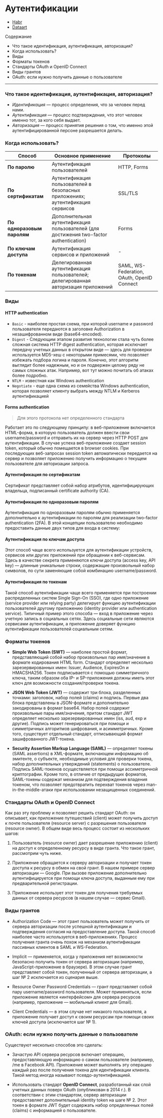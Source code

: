 # Аутентификации

* [Habr](https://habr.com/ru/company/dataart/blog/262817/)
* [Dataart](https://dataart.ua/news/autentifikatsiya-i-avtorizatsiya-v-mikroservisny-h-prilozheniyah/)

Содержание 
* Что такое идентификация, аутентификация, авторизация?
* Когда использовать?
* Виды
* Форматы токенов
* Стандарты OAuth и OpenID Connect
* Виды грантов
* OAuth: если нужно получить данные о пользователе

---

### Что такое идентификация, аутентификация, авторизация?

* *Идентификация* — процесс определения, что за человек перед нами. 
* *Аутентификация* — процесс подтверждения, что этот человек именно тот, за кого себя выдает. 
* *Авторизация* — процесс принятия решения о том, что именно этой аутентифицированной персоне разрешается делать. 

### Когда использовать?
| **Способ**                 | **Основное применение**                                                                    | **Протоколы**                                  |
|------------------------|----------------------------------------------------------------------------------------|--------------------------------------------|
| **По паролю**              | Аутентификация пользователей                                                           | HTTP, Forms                                |
| **По сертификатам**        | Аутентификация пользователей в безопасных приложениях; аутентификация сервисов         | SSL/TLS                                    |
| **По одноразовым паролям** | Дополнительная аутентификация пользователей (для достижения two-factor authentication) | Forms                                      |
| **По ключам доступа**      | Аутентификация сервисов и приложений                                                   | -                                          |
| **По токенам**             | Делегированная аутентификация пользователей; делегированная авторизация приложений     | SAML, WS-Federation, OAuth, OpenID Connect |


### Виды

#### HTTP authentication 
  + `Basic` - наиболее простая схема, при которой username и password пользователя передаются в заголовке Authorization в незашифрованном виде (base64-encoded). 
  + `Digest` - Следующим этапом развития технологии стала чуть более сложная система HTTP digest authentication, которая исключает передачу учетных данных в открытом виде — здесь для проверки используется MD5-хеш с некоторыми примесями, что позволяет избежать подбора логина и пароля. Конечно, этот алгоритм выглядит более надежным, но и он подвержен целому ряду не самых сложных атак. Например, вот тут можно почитать об атаках более подробно.
  + `NTLM` - известная как Windows authentication
  + `Negotiate` - еще одна схема из семейства Windows authentication, которая позволяет клиенту выбрать между NTLM и Kerberos аутентификацией

#### Forms authentication 
> Для этого протокола нет определенного стандарта

Работает это по следующему принципу: в веб-приложение включается HTML-форма, в которую пользователь должен ввести свои username/password и отправить их на сервер через HTTP POST для аутентификации. В случае успеха веб-приложение создает session token, который обычно помещается в browser cookies. При последующих веб-запросах session token автоматически передается на сервер и позволяет приложению получить информацию о текущем пользователе для авторизации запроса.

#### Аутентификация по сертификатам
Сертификат представляет собой набор атрибутов, идентифицирующих владельца, подписанный certificate authority (CA).

#### Аутентификация по одноразовым паролям
Аутентификация по одноразовым паролям обычно применяется дополнительно к аутентификации по паролям для реализации two-factor authentication (2FA). В этой концепции пользователю необходимо предоставить данные двух типов для входа в систему:

#### Аутентификация по ключам доступа 
Этот способ чаще всего используется для аутентификации устройств, сервисов или других приложений при обращении к веб-сервисам. Здесь в качестве секрета применяются ключи доступа (access key, API key) — длинные уникальные строки, содержащие произвольный набор символов, по сути заменяющие собой комбинацию username/password.

#### Аутентификация по токенам
Такой способ аутентификации чаще всего применяется при построении распределенных систем Single Sign-On (SSO), где одно приложение (service provider или relying party) делегирует функцию аутентификации пользователей другому приложению (identity provider или authentication service). Типичный пример этого способа — вход в приложение через учетную запись в социальных сетях. Здесь социальные сети являются сервисами аутентификации, а приложение доверяет функцию аутентификации пользователей социальным сетям.

### Форматы токенов
* **Simple Web Token (SWT)** — наиболее простой формат, представляющий собой набор произвольных пар имя/значение в формате кодирования HTML form. Стандарт определяет несколько зарезервированных имен: Issuer, Audience, ExpiresOn и HMACSHA256. Токен подписывается с помощью симметричного ключа, таким образом оба IP- и SP-приложения должны иметь этот ключ для возможности создания/проверки токена.

* **JSON Web Token (JWT)** — содержит три блока, разделенных точками: заголовок, набор полей (claims) и подпись. Первые два блока представлены в JSON-формате и дополнительно закодированы в формат base64. Набор полей содержит произвольные пары имя/значения, притом стандарт JWT определяет несколько зарезервированных имен (iss, aud, exp и другие). Подпись может генерироваться при помощи и симметричных алгоритмов шифрования, и асимметричных. Кроме того, существует отдельный стандарт, отписывающий формат зашифрованного JWT-токена.

* **Security Assertion Markup Language (SAML)** — определяет токены (SAML assertions) в XML-формате, включающем информацию об эмитенте, о субъекте, необходимые условия для проверки токена, набор дополнительных утверждений (statements) о пользователе. Подпись SAML-токенов осуществляется при помощи ассиметричной криптографии. Кроме того, в отличие от предыдущих форматов, SAML-токены содержат механизм для подтверждения владения токеном, что позволяет предотвратить перехват токенов через man-in-the-middle-атаки при использовании незащищенных соединений.

### Стандарты OAuth и OpenID Connect
Как раз эту проблему и позволяет решить стандарт OAuth: он описывает, как приложение путешествий (client) может получить доступ к почте пользователя (resource server) с разрешения пользователя (resource owner). В общем виде весь процесс состоит из нескольких шагов:

1. Пользователь (resource owner) дает разрешение приложению (client) на доступ к определенному ресурсу в виде гранта. Что такое грант, рассмотрим чуть ниже.

2. Приложение обращается к серверу авторизации и получает токен доступа к ресурсу в обмен на свой грант. В нашем примере сервер авторизации — Google. При вызове приложение дополнительно аутентифицируется при помощи ключа доступа, выданным ему при предварительной регистрации.

3. Приложение использует этот токен для получения требуемых данных от сервера ресурсов (в нашем случае — сервис Gmail).

### Виды грантов

* Authorization Code — этот грант пользователь может получить от сервера авторизации после успешной аутентификации и подтверждения согласия на предоставление доступа. Такой способ наиболее часто используется в веб-приложениях. Процесс получения гранта очень похож на механизм аутентификации пассивных клиентов в SAML и WS-Federation.

* Implicit — применяется, когда у приложения нет возможности безопасно получить токен от сервера авторизации (например, JavaScript-приложение в браузере). В этом случае грант представляет собой токен, полученный от сервера авторизации, а шаг № 2 исключается из сценария выше.

* Resource Owner Password Credentials — грант представляет собой пару username/password пользователя. Может применяться, если приложение является «интерфейсом» для сервера ресурсов (например, приложение — мобильный клиент для Gmail).

* Client Credentials — в этом случае нет никакого пользователя, а приложение получает доступ к своим ресурсам при помощи своих ключей доступа (исключается шаг № 1).


### OAuth: если нужно получить данные о пользователе
Существуют несколько способов это сделать:
* Зачастую API сервера ресурсов включает операцию, предоставляющую информацию о самом пользователе (например, /me в Facebook API). Приложение может выполнять эту операцию каждый раз после получения токена для идентификации клиента. Такой метод иногда называют псевдо-аутентификацией.

* Использовать стандарт **OpenID Connect**, разработанный как слой учетных данных поверх OAuth (опубликован в 2014 г.). В соответствии с этим стандартом, сервер авторизации предоставляет дополнительный identity token на шаге № 2. Этот токен в формате JWT будет содержать набор определенных полей (claims) с информацией о пользователе.

